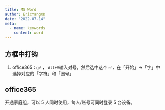 ```yaml
---
title: MS Word
author: EricYangXD
date: "2022-07-14"
meta:
  - name: keywords
    content: word
---
```


## 方框中打钩

1. office365：`□√` ， `Alt+V`输入对号，然后选中这个 ✅，在「开始」->「字」中选择对应的「字符」和「圈号」

## office365

开通家庭组，可以 5 人同时使用，每人/账号可同时登录 5 台设备。
